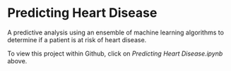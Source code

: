 # Predicting Heart Disease

A predictive analysis using an ensemble of machine learning algorithms to determine if a patient is at risk of heart disease.  

To view this project within Github, click on *Predicting Heart Disease.ipynb* above.
